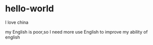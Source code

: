# hello-world
I love china

my English is poor,so I need more use English to improve my ability of english
